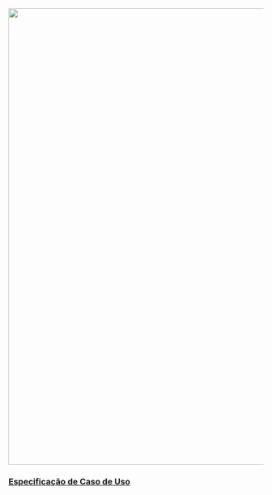 <img src="https://github.com/gabrielziegler3/Requisitos-2018-1/blob/master/imagens/Casos_de_uso/inscreverCanal.png" width=900px>

### [Especificação de Caso de Uso](Inscrição-em-canal)